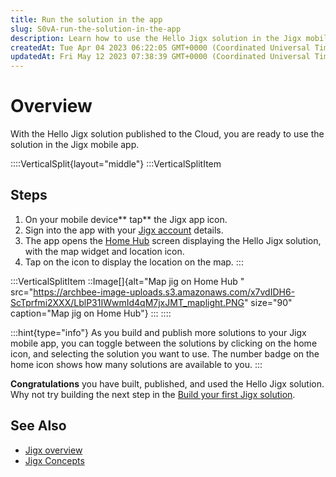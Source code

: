 ```yaml
---
title: Run the solution in the app
slug: S0vA-run-the-solution-in-the-app
description: Learn how to use the Hello Jigx solution in the Jigx mobile app. Discover the simple steps to sign in, access the Home Experience screen, and view locations on the map. Find out how to switch between different solutions and start building your own Hello J
createdAt: Tue Apr 04 2023 06:22:05 GMT+0000 (Coordinated Universal Time)
updatedAt: Fri May 12 2023 07:38:39 GMT+0000 (Coordinated Universal Time)
---
```


# Overview

With the Hello Jigx solution published to the Cloud, you are ready to use the solution in the Jigx mobile app.

::::VerticalSplit{layout="middle"}
:::VerticalSplitItem
## Steps

1. On your mobile device** tap** the Jigx app icon.
2. Sign into the app with your [Jigx account](<./../../Creating an account.md>) details.
3. The app opens the [Home Hub](<./../../../Building Apps with Jigx/UI/Home Hub.md>) screen displaying the Hello Jigx solution, with the map widget and location icon.
4. Tap on the icon to display the location on the map.
:::

:::VerticalSplitItem
::Image[]{alt="Map jig on Home Hub " src="https://archbee-image-uploads.s3.amazonaws.com/x7vdIDH6-ScTprfmi2XXX/LblP31IWwmId4qM7jxJMT_maplight.PNG" size="90" caption="Map jig on Home Hub"}
:::
::::

:::hint{type="info"}
As you build and publish more solutions to your Jigx mobile app, you can toggle between the solutions by clicking on the home icon, and selecting the solution you want to use. The number badge on the home icon shows how many solutions are available to you. &#x20;
:::

**Congratulations** you have built, published, and used the Hello Jigx solution. Why not try building the next step in the [Build your first Jigx solution]().

## See Also

- [Jigx overview](docId\:BrcaJaBz2U-kT_VaaWOrj)
- [Jigx Concepts](docId\:onEMnBqUmgBn6N4kaRYTs)

